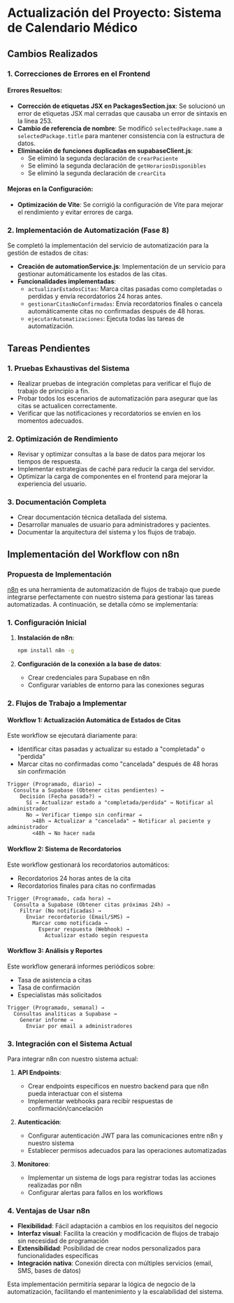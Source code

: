 # Actualización del Proyecto: Sistema de Calendario Médico

## Cambios Realizados

### 1. Correcciones de Errores en el Frontend

#### Errores Resueltos:
- **Corrección de etiquetas JSX en PackagesSection.jsx**: Se solucionó un error de etiquetas JSX mal cerradas que causaba un error de sintaxis en la línea 253.
- **Cambio de referencia de nombre**: Se modificó `selectedPackage.name` a `selectedPackage.title` para mantener consistencia con la estructura de datos.
- **Eliminación de funciones duplicadas en supabaseClient.js**:
  - Se eliminó la segunda declaración de `crearPaciente`
  - Se eliminó la segunda declaración de `getHorariosDisponibles`
  - Se eliminó la segunda declaración de `crearCita`

#### Mejoras en la Configuración:
- **Optimización de Vite**: Se corrigió la configuración de Vite para mejorar el rendimiento y evitar errores de carga.

### 2. Implementación de Automatización (Fase 8)

Se completó la implementación del servicio de automatización para la gestión de estados de citas:

- **Creación de automationService.js**: Implementación de un servicio para gestionar automáticamente los estados de las citas.
- **Funcionalidades implementadas**:
  - `actualizarEstadosCitas`: Marca citas pasadas como completadas o perdidas y envía recordatorios 24 horas antes.
  - `gestionarCitasNoConfirmadas`: Envía recordatorios finales o cancela automáticamente citas no confirmadas después de 48 horas.
  - `ejecutarAutomatizaciones`: Ejecuta todas las tareas de automatización.

## Tareas Pendientes

### 1. Pruebas Exhaustivas del Sistema

- Realizar pruebas de integración completas para verificar el flujo de trabajo de principio a fin.
- Probar todos los escenarios de automatización para asegurar que las citas se actualicen correctamente.
- Verificar que las notificaciones y recordatorios se envíen en los momentos adecuados.

### 2. Optimización de Rendimiento

- Revisar y optimizar consultas a la base de datos para mejorar los tiempos de respuesta.
- Implementar estrategias de caché para reducir la carga del servidor.
- Optimizar la carga de componentes en el frontend para mejorar la experiencia del usuario.

### 3. Documentación Completa

- Crear documentación técnica detallada del sistema.
- Desarrollar manuales de usuario para administradores y pacientes.
- Documentar la arquitectura del sistema y los flujos de trabajo.

## Implementación del Workflow con n8n

### Propuesta de Implementación

[n8n](https://n8n.io/) es una herramienta de automatización de flujos de trabajo que puede integrarse perfectamente con nuestro sistema para gestionar las tareas automatizadas. A continuación, se detalla cómo se implementaría:

### 1. Configuración Inicial

1. **Instalación de n8n**:
   ```bash
   npm install n8n -g
   ```

2. **Configuración de la conexión a la base de datos**:
   - Crear credenciales para Supabase en n8n
   - Configurar variables de entorno para las conexiones seguras

### 2. Flujos de Trabajo a Implementar

#### Workflow 1: Actualización Automática de Estados de Citas

Este workflow se ejecutará diariamente para:
- Identificar citas pasadas y actualizar su estado a "completada" o "perdida"
- Marcar citas no confirmadas como "cancelada" después de 48 horas sin confirmación

```
Trigger (Programado, diario) → 
  Consulta a Supabase (Obtener citas pendientes) → 
    Decisión (Fecha pasada?) → 
      Sí → Actualizar estado a "completada/perdida" → Notificar al administrador
      No → Verificar tiempo sin confirmar → 
        >48h → Actualizar a "cancelada" → Notificar al paciente y administrador
        <48h → No hacer nada
```

#### Workflow 2: Sistema de Recordatorios

Este workflow gestionará los recordatorios automáticos:
- Recordatorios 24 horas antes de la cita
- Recordatorios finales para citas no confirmadas

```
Trigger (Programado, cada hora) → 
  Consulta a Supabase (Obtener citas próximas 24h) → 
    Filtrar (No notificadas) → 
      Enviar recordatorio (Email/SMS) → 
        Marcar como notificada → 
          Esperar respuesta (Webhook) → 
            Actualizar estado según respuesta
```

#### Workflow 3: Análisis y Reportes

Este workflow generará informes periódicos sobre:
- Tasa de asistencia a citas
- Tasa de confirmación
- Especialistas más solicitados

```
Trigger (Programado, semanal) → 
  Consultas analíticas a Supabase → 
    Generar informe → 
      Enviar por email a administradores
```

### 3. Integración con el Sistema Actual

Para integrar n8n con nuestro sistema actual:

1. **API Endpoints**:
   - Crear endpoints específicos en nuestro backend para que n8n pueda interactuar con el sistema
   - Implementar webhooks para recibir respuestas de confirmación/cancelación

2. **Autenticación**:
   - Configurar autenticación JWT para las comunicaciones entre n8n y nuestro sistema
   - Establecer permisos adecuados para las operaciones automatizadas

3. **Monitoreo**:
   - Implementar un sistema de logs para registrar todas las acciones realizadas por n8n
   - Configurar alertas para fallos en los workflows

### 4. Ventajas de Usar n8n

- **Flexibilidad**: Fácil adaptación a cambios en los requisitos del negocio
- **Interfaz visual**: Facilita la creación y modificación de flujos de trabajo sin necesidad de programación
- **Extensibilidad**: Posibilidad de crear nodos personalizados para funcionalidades específicas
- **Integración nativa**: Conexión directa con múltiples servicios (email, SMS, bases de datos)

Esta implementación permitiría separar la lógica de negocio de la automatización, facilitando el mantenimiento y la escalabilidad del sistema.